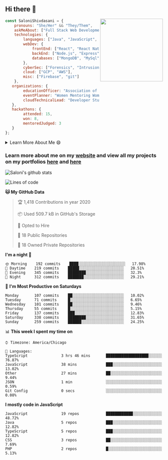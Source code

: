 ## Hi there 👋

<img align='right' src="https://storage.googleapis.com/saloni-shivdasani-resume/Saloni.png" width="200">

```javascript
const SaloniShivdasani = {
    pronouns: "She/Her" && "They/Them",
    askMeAbout: ["Full Stack Web Development", "Cloud Computing", "Cyber Security"],
    technologies: {
        languages: ["Java", "JavaScript", "SQL", "Python", "C++", "R"],
        webDev: {
            frontEnd: ["React", "React Native", "Electron"],
            backEnd: ["Node.js", "Express", "Flask"],
            databases: ["MongoDB", "MySql"],
        },
        cyberSec: ["Forensics", "Intrusion Detection", "Security Operations", "Network and Application Penetration Testing"],
        cloud: ["GCP", "AWS"],
        misc: ["Firebase", "git"]
    },
   organizations: {
        educationOfficer: "Association of Computer Machinery, UTD",
        eventPlanner: "Women Mentoring Women in Engineering, UTD",
        cloudTechnicalLead: "Developer Students Club, UTD"
   },
   hackathons: {
        attended: 15,
        won: 8,
        mentoredJudged: 3
   }
};
```

<!--START_SECTION:table-->
<details>

<summary>Learn More About Me 😄 </summary>

I am a junior at The University of Texas at Dallas, and I am currently majoring in Software Engineering with a concentration in Information Assurance. I am interested and have experience in full stack development, cloud computing, and cybersecurity. I hope to find opportunities where I can gain exposure to algorithm and project design. My ultimate aim is to develop futuristic products for users because I am inspired by the impact of computing on society.

I have experience in full stack web development through my participation and awards in hackathons where I have learnt and used React, Node.js, Express, MongoDB, Flask, NLTK, and React Native along with GIT, GCP, and Firebase. Last semester, I was also responsible for backend development for a project at a local NGO where I created a REST API using Node.js, Express, MongoDB and SQL and hosted it on servers using GCP. 

From my coursework and local competitions, I have skills in algorithms and data structures in Java, database management using SQL and machine learning using Python and R. I have also been a quarter-finalist in a national cybersecurity completion hosted by the SANS institute.

I am also actively involved in campus organization where I am the cloud technical lead for Developer Student Club, Mentor and Education Officer for Association of Computing Machinery, event planner for Women Mentoring Women in Engineering and IT Committee member for IEEE.

</details>

<!--END_SECTION:table-->

### Learn more about me on my [website](https://www.saloni-shivdasani.codes) and view all my projects on my portfolios [here](https://www.saloni-shivdasani.codes/projects) and  [here](http://devpost.com/SaloniS)

<!--START_SECTION:activity-->
<!--END_SECTION:activity-->

![Saloni's github stats](https://github-readme-stats.vercel.app/api?username=SaloniSS)

<!--START_SECTION:waka-->
![Lines of code](https://img.shields.io/badge/From%20Hello%20World%20I've%20written-21.1%20million%20Lines%20of%20code-blue)

**🐱 My GitHub Data** 

> 🏆 1,418 Contributions in year 2020
 > 
> 📦 Used 509.7 kB in GitHub's Storage 
 > 
> 💼 Opted to Hire
 > 
> 📜 18 Public Repositories 
 > 
> 🔑 18 Owned Private Repositories 

**I'm a night 🦉** 

```text
🌞 Morning    192 commits    ████░░░░░░░░░░░░░░░░░░░░░   17.98% 
🌆 Daytime    219 commits    █████░░░░░░░░░░░░░░░░░░░░   20.51% 
🌃 Evening    345 commits    ████████░░░░░░░░░░░░░░░░░   32.3% 
🌙 Night      312 commits    ███████░░░░░░░░░░░░░░░░░░   29.21%

```
📅 **I'm Most Productive on Saturdays** 

```text
Monday       107 commits    ██░░░░░░░░░░░░░░░░░░░░░░░   10.02% 
Tuesday      71 commits     █░░░░░░░░░░░░░░░░░░░░░░░░   6.65% 
Wednesday    101 commits    ██░░░░░░░░░░░░░░░░░░░░░░░   9.46% 
Thursday     55 commits     █░░░░░░░░░░░░░░░░░░░░░░░░   5.15% 
Friday       137 commits    ███░░░░░░░░░░░░░░░░░░░░░░   12.83% 
Saturday     338 commits    ████████░░░░░░░░░░░░░░░░░   31.65% 
Sunday       259 commits    ██████░░░░░░░░░░░░░░░░░░░   24.25%

```


📊 **This week I spent my time on** 

```text
⌚︎ Timezone: America/Chicago

💬 Languages: 
TypeScript               3 hrs 46 mins       ███████████████████░░░░░░   76.87% 
JavaScript               38 mins             ███░░░░░░░░░░░░░░░░░░░░░░   13.02% 
Other                    27 mins             ██░░░░░░░░░░░░░░░░░░░░░░░   9.44% 
JSON                     1 min               ░░░░░░░░░░░░░░░░░░░░░░░░░   0.59% 
Git Config               0 secs              ░░░░░░░░░░░░░░░░░░░░░░░░░   0.08%

```

**I mostly code in JavaScript** 

```text
JavaScript               19 repos            ████████████░░░░░░░░░░░░░   48.72% 
Java                     5 repos             ███░░░░░░░░░░░░░░░░░░░░░░   12.82% 
TypeScript               5 repos             ███░░░░░░░░░░░░░░░░░░░░░░   12.82% 
CSS                      3 repos             ██░░░░░░░░░░░░░░░░░░░░░░░   7.69% 
PHP                      2 repos             █░░░░░░░░░░░░░░░░░░░░░░░░   5.13%

```



<!--END_SECTION:waka-->

<!--
**SaloniSS/SaloniSS** is a ✨ _special_ ✨ repository because its `README.md` (this file) appears on your GitHub profile.

Here are some ideas to get you started:

- 🔭 I’m currently working on ...
- 🌱 I’m currently learning ...
- 👯 I’m looking to collaborate on ...
- 🤔 I’m looking for help with ...
- 💬 Ask me about ...
- 📫 How to reach me: ...
- 😄 Pronouns: ...
- ⚡ Fun fact: ...
-->
